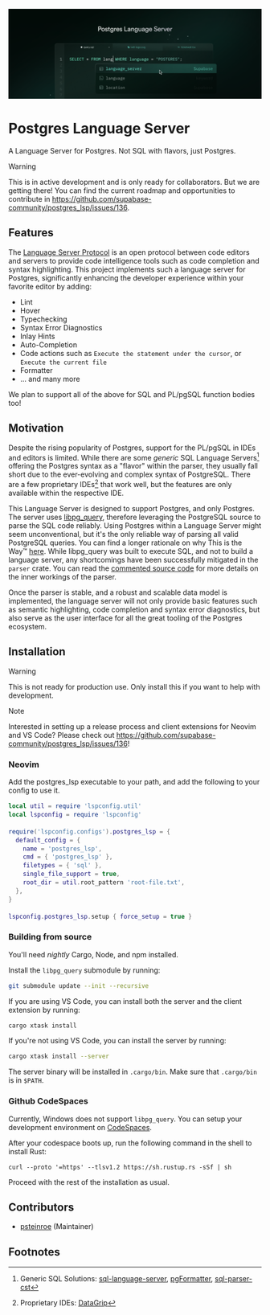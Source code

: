 ![Postgres Language Server](/docs/images/pls-github.png)

# Postgres Language Server

A Language Server for Postgres. Not SQL with flavors, just Postgres.

> [!WARNING]
> This is in active development and is only ready for collaborators. But we are getting there! You can find the current roadmap and opportunities to contribute in https://github.com/supabase-community/postgres_lsp/issues/136.

## Features

The [Language Server Protocol](https://microsoft.github.io/language-server-protocol/) is an open protocol between code editors and servers to provide code intelligence tools such as code completion and syntax highlighting. This project implements such a language server for Postgres, significantly enhancing the developer experience within your favorite editor by adding:

- Lint
- Hover
- Typechecking
- Syntax Error Diagnostics
- Inlay Hints
- Auto-Completion
- Code actions such as `Execute the statement under the cursor`, or `Execute the current file`
- Formatter
- ... and many more

We plan to support all of the above for SQL and PL/pgSQL function bodies too!

## Motivation

Despite the rising popularity of Postgres, support for the PL/pgSQL in IDEs and editors is limited. While there are some _generic_ SQL Language Servers[^1] offering the Postgres syntax as a "flavor" within the parser, they usually fall short due to the ever-evolving and complex syntax of PostgreSQL. There are a few proprietary IDEs[^2] that work well, but the features are only available within the respective IDE.

This Language Server is designed to support Postgres, and only Postgres. The server uses [libpg_query](https://github.com/pganalyze/libpg_query), therefore leveraging the PostgreSQL source to parse the SQL code reliably. Using Postgres within a Language Server might seem unconventional, but it's the only reliable way of parsing all valid PostgreSQL queries. You can find a longer rationale on why This is the Way™ [here](https://pganalyze.com/blog/parse-postgresql-queries-in-ruby). While libpg_query was built to execute SQL, and not to build a language server, any shortcomings have been successfully mitigated in the `parser` crate. You can read the [commented source code](./crates/parser/src/lib.rs) for more details on the inner workings of the parser.

Once the parser is stable, and a robust and scalable data model is implemented, the language server will not only provide basic features such as semantic highlighting, code completion and syntax error diagnostics, but also serve as the user interface for all the great tooling of the Postgres ecosystem.

## Installation

> [!WARNING]
> This is not ready for production use. Only install this if you want to help with development.

> [!NOTE]
> Interested in setting up a release process and client extensions for Neovim and VS Code? Please check out https://github.com/supabase-community/postgres_lsp/issues/136!

### Neovim

Add the postgres_lsp executable to your path, and add the following to your config to use it.

```lua
local util = require 'lspconfig.util'
local lspconfig = require 'lspconfig'

require('lspconfig.configs').postgres_lsp = {
  default_config = {
    name = 'postgres_lsp',
    cmd = { 'postgres_lsp' },
    filetypes = { 'sql' },
    single_file_support = true,
    root_dir = util.root_pattern 'root-file.txt',
  },
}

lspconfig.postgres_lsp.setup { force_setup = true }
```

### Building from source

You'll need _nightly_ Cargo, Node, and npm installed.

Install the `libpg_query` submodule by running:

```sh
git submodule update --init --recursive
```

If you are using VS Code, you can install both the server and the client extension by running:

```sh
cargo xtask install
```

If you're not using VS Code, you can install the server by running:

```sh
cargo xtask install --server
```

The server binary will be installed in `.cargo/bin`. Make sure that `.cargo/bin` is in `$PATH`.

### Github CodeSpaces

Currently, Windows does not support `libpg_query`. You can setup your development environment
on [CodeSpaces](https://github.com/features/codespaces).

After your codespace boots up, run the following command in the shell to install Rust:

```shell
curl --proto '=https' --tlsv1.2 https://sh.rustup.rs -sSf | sh
```

Proceed with the rest of the installation as usual.

## Contributors

- [psteinroe](https://github.com/psteinroe) (Maintainer)

## Footnotes

[^1]: Generic SQL Solutions: [sql-language-server](https://github.com/joe-re/sql-language-server), [pgFormatter](https://github.com/darold/pgFormatter/tree/master), [sql-parser-cst](https://github.com/nene/sql-parser-cst)
[^2]: Proprietary IDEs: [DataGrip](https://www.jetbrains.com/datagrip/)
